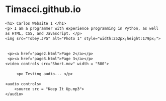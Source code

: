 # Timacci.github.io

<html>
<head>
    <title>My Website Title</title>
</head>
<body>

    <h1> Carlos Website 1 </h1>
    <p> I am a programmer with experience programming in Python, as well as HTML, CSS, and Javascript. </p>
    <img src="Tobey.JPG" alt="Photo 1" style="width:252px;height:179px;">


     <p><a href="page2.html">Page 2</a></p>
     <p><a href="page3.html">Page 3</a></p>
    <video controls src="Short.mov" width = "500">

         <p> Testing audio... </p>

    <audio controls>
        <source src = "Keep It Up.mp3">
    </audio>
</body>
</html>
